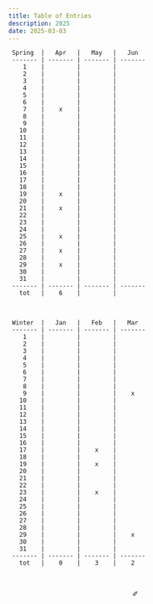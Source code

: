 ```yaml
---
title: Table of Entries
description: 2025
date: 2025-03-03
---
```


     Spring  |   Apr   |   May   |   Jun   
     ------- | ------- | ------- | ------- 
        1    |         |         |         
        2    |         |         |        
        3    |         |         |        
        4    |         |         |        
        5    |         |         |     
        6    |         |         |         
        7    |    x    |         |         
        8    |         |         |        
        9    |         |         |       
       10    |         |         |         
       11    |         |         |         
       12    |         |         |         
       13    |         |         |         
       14    |         |         |         
       15    |         |         |       
       16    |         |         |         
       17    |         |         |         
       18    |         |         |        
       19    |    x    |         |        
       20    |         |         |         
       21    |    x    |         |         
       22    |         |         |        
       23    |         |         |        
       24    |         |         |         
       25    |    x    |         |         
       26    |         |         |         
       27    |    x    |         |     
       28    |         |         |        
       29    |    x    |         |        
       30    |         |         |       
       31    |         |         |        
     ------- | ------- | ------- | ------- 
       tot   |    6    |         |     

&nbsp;

     Winter  |   Jan   |   Feb   |   Mar   
     ------- | ------- | ------- | ------- 
        1    |         |         |         
        2    |         |         |        
        3    |         |         |        
        4    |         |         |         
        5    |         |         |        
        6    |         |         |         
        7    |         |         |         
        8    |         |         |     
        9    |         |         |    x    
       10    |         |         |        
       11    |         |         |         
       12    |         |         |         
       13    |         |         |         
       14    |         |         |         
       15    |         |         |        
       16    |         |         |        
       17    |         |    x    |        
       18    |         |         |         
       19    |         |    x    |        
       20    |         |         |         
       21    |         |         |         
       22    |         |         |        
       23    |         |    x    |        
       24    |         |         |         
       25    |         |         |         
       26    |         |         |         
       27    |         |         |     
       28    |         |         |         
       29    |         |         |    x    
       30    |         |         |        
       31    |         |         |        
     ------- | ------- | ------- | ------- 
       tot   |    0    |    3    |    2   

&nbsp;

<div align="center">
  ✐
</div>
